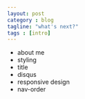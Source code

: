```yaml
---
layout: post
category : blog
tagline: "what's next?"
tags : [intro]
---
```


* about me
* styling
* title
* disqus
* responsive design
* nav-order